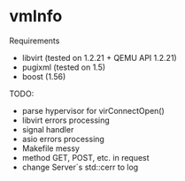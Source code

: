 # vmInfo

Requirements
  - libvirt (tested on 1.2.21 + QEMU API 1.2.21)
  - pugixml (tested on 1.5)
  - boost (1.56)

TODO:
  * parse hypervisor for virConnectOpen()
  * libvirt errors processing
  * signal handler
  * asio errors processing
  * Makefile messy
  * method GET, POST, etc. in request
  * change Server`s std::cerr to log